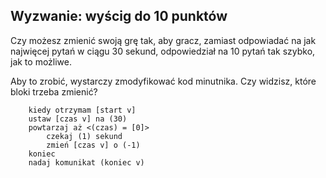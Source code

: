 ## Wyzwanie: wyścig do 10 punktów

Czy możesz zmienić swoją grę tak, aby gracz, zamiast odpowiadać na jak najwięcej pytań w ciągu 30 sekund, odpowiedział na 10 pytań tak szybko, jak to możliwe.

Aby to zrobić, wystarczy zmodyfikować kod minutnika. Czy widzisz, które bloki trzeba zmienić?

```blocks3
    kiedy otrzymam [start v]
    ustaw [czas v] na (30)
    powtarzaj aż <(czas) = [0]> 
        czekaj (1) sekund
        zmień [czas v] o (-1)
    koniec
    nadaj komunikat (koniec v)
```